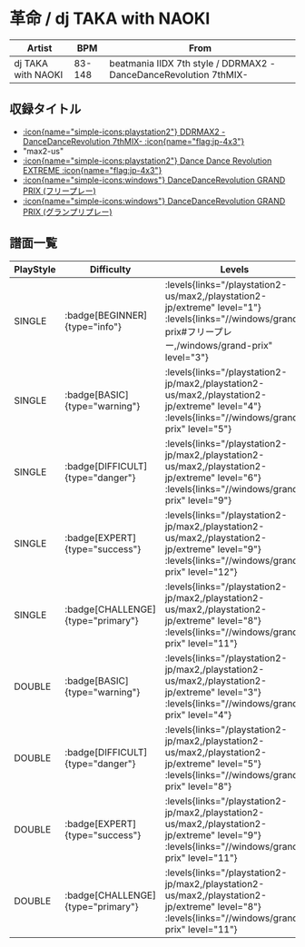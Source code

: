 # 革命 / dj TAKA with NAOKI

|Artist|BPM|From|
|------|---|----|
|dj TAKA with NAOKI|83-148|beatmania IIDX 7th style / DDRMAX2 -DanceDanceRevolution 7thMIX-|

## 収録タイトル

- [:icon{name="simple-icons:playstation2"} DDRMAX2 -DanceDanceRevolution 7thMIX- :icon{name="flag:jp-4x3"}](/playstation2-jp/max2)
- "max2-us"
- [:icon{name="simple-icons:playstation2"} Dance Dance Revolution EXTREME :icon{name="flag:jp-4x3"}](/playstation2-jp/extreme)
- [:icon{name="simple-icons:windows"} DanceDanceRevolution GRAND PRIX (フリープレー)](/windows/grand-prix#フリープレー)
- [:icon{name="simple-icons:windows"} DanceDanceRevolution GRAND PRIX (グランプリプレー)](/windows/grand-prix)

## 譜面一覧

|PlayStyle|Difficulty|Levels|Notes|Movie|
|---------|----------|------|-----|-----|
|SINGLE| :badge[BEGINNER]{type="info"}| :levels{links="/playstation2-us/max2,/playstation2-jp/extreme" level="1"} :levels{links="//windows/grand-prix#フリープレー,/windows/grand-prix" level="3"}|103/0||
|SINGLE| :badge[BASIC]{type="warning"}| :levels{links="/playstation2-jp/max2,/playstation2-us/max2,/playstation2-jp/extreme" level="4"} :levels{links="//windows/grand-prix" level="5"}|128/32||
|SINGLE| :badge[DIFFICULT]{type="danger"}| :levels{links="/playstation2-jp/max2,/playstation2-us/max2,/playstation2-jp/extreme" level="6"} :levels{links="//windows/grand-prix" level="9"}|237/15||
|SINGLE| :badge[EXPERT]{type="success"}| :levels{links="/playstation2-jp/max2,/playstation2-us/max2,/playstation2-jp/extreme" level="9"} :levels{links="//windows/grand-prix" level="12"}|371/7||
|SINGLE| :badge[CHALLENGE]{type="primary"}| :levels{links="/playstation2-jp/max2,/playstation2-us/max2,/playstation2-jp/extreme" level="8"} :levels{links="//windows/grand-prix" level="11"}|317/7||
|DOUBLE| :badge[BASIC]{type="warning"}| :levels{links="/playstation2-jp/max2,/playstation2-us/max2,/playstation2-jp/extreme" level="3"} :levels{links="//windows/grand-prix" level="4"}|109/34||
|DOUBLE| :badge[DIFFICULT]{type="danger"}| :levels{links="/playstation2-jp/max2,/playstation2-us/max2,/playstation2-jp/extreme" level="5"} :levels{links="//windows/grand-prix" level="8"}|193/26||
|DOUBLE| :badge[EXPERT]{type="success"}| :levels{links="/playstation2-jp/max2,/playstation2-us/max2,/playstation2-jp/extreme" level="9"} :levels{links="//windows/grand-prix" level="11"}|365/2||
|DOUBLE| :badge[CHALLENGE]{type="primary"}| :levels{links="/playstation2-jp/max2,/playstation2-us/max2,/playstation2-jp/extreme" level="8"} :levels{links="//windows/grand-prix" level="11"}|305/2||

